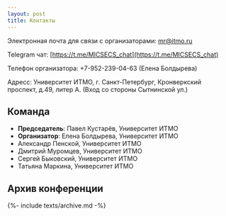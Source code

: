 ```yaml
---
layout: post
title: Контакты
---
```


Электронная почта для связи с организаторами: [mr@itmo.ru](mailto:mr@itmo.ru)

Telegram чат: [https://t.me/MICSECS_chat](https://t.me/MICSECS_chat)

Телефон организатора: +7-952-239-04-63 (Елена Болдырева) 

Адресс: Университет ИТМО, г. Санкт-Петербург, Кронверкский проспект, д.49, литер А. (Вход со стороны Сытнинской ул.) 

## Команда

- **Председатель**: Павел Кустарёв, Университет ИТМО
- **Организатор**: Елена Болдырева, Университет ИТМО
- Александр Пенской, Университет ИТМО
- Дмитрий Муромцев, Университет ИТМО
- Сергей Быковский, Университет ИТМО
- Татьяна Маркина, Университет ИТМО

## Архив конференции

{%- include texts/archive.md -%}
